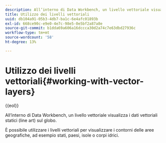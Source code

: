 ```yaml
---
description: All’interno di Data Workbench, un livello vettoriale visualizza i dati vettoriali statici (line art) sul globo.
title: Utilizzo dei livelli vettoriali
uuid: db104a91-05b3-4db7-ba1c-6e4afc01893b
exl-id: 668ce90c-e9e0-4e7c-98e5-0e5bf2a87a8e
source-git-commit: b1dda69a606a16dccca30d2a74c7e63dbd27936c
workflow-type: tm+mt
source-wordcount: '58'
ht-degree: 13%

---
```


# Utilizzo dei livelli vettoriali{#working-with-vector-layers}

{{eol}}

All’interno di Data Workbench, un livello vettoriale visualizza i dati vettoriali statici (line art) sul globo.

È possibile utilizzare i livelli vettoriali per visualizzare i contorni delle aree geografiche, ad esempio stati, paesi, isole o corpi idrici.

